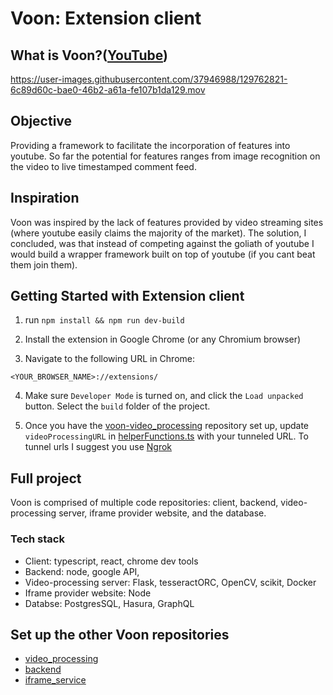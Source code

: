 # Voon: Extension client

## What is Voon?([YouTube](https://www.youtube.com/watch?v=r_--woBCA8s))

https://user-images.githubusercontent.com/37946988/129762821-6c89d60c-bae0-46b2-a61a-fe107b1da129.mov

## Objective
Providing a framework to facilitate the incorporation of features into youtube. So far the potential for features ranges from image recognition on the video to live timestamped comment feed.

## Inspiration
Voon was inspired by the lack of features provided by video streaming sites (where youtube easily claims the majority of the market). The solution, I concluded, was that instead of competing against the goliath of youtube I would build a wrapper framework built on top of youtube (if you cant beat them join them).




## Getting Started with Extension client

1. run `npm install && npm run dev-build`

2. Install the extension in Google Chrome (or any Chromium browser)

3. Navigate to the following URL in Chrome:
```text
<YOUR_BROWSER_NAME>://extensions/
```

4. Make sure `Developer Mode` is turned on, and click the `Load unpacked` button. Select the `build` folder of the project.

5. Once you have the [voon-video_processing]() repository set up, update `videoProcessingURL` in [helperFunctions.ts](https://github.com/CakeCrusher/voon-client_extension/blob/master/src/helperFunctions.ts) with your tunneled URL. To tunnel urls I suggest you use [Ngrok](https://ngrok.com/)

## Full project
Voon is comprised of multiple code repositories: client, backend, video-processing server, iframe provider website, and the database.

### Tech stack
- Client: typescript, react, chrome dev tools
- Backend: node, google API,
- Video-processing server: Flask, tesseractORC, OpenCV, scikit, Docker
- Iframe provider website: Node
- Databse: PostgresSQL, Hasura, GraphQL

## Set up the other Voon repositories
<!-- - [voon-client_extension](https://github.com/CakeCrusher/voon-client_extension/edit/master/README.md) -->
- [video_processing](https://github.com/CakeCrusher/voon-video_processing)
- [backend](https://github.com/CakeCrusher/voon-backend)
- [iframe_service](https://github.com/CakeCrusher/voon-iframe_service)

